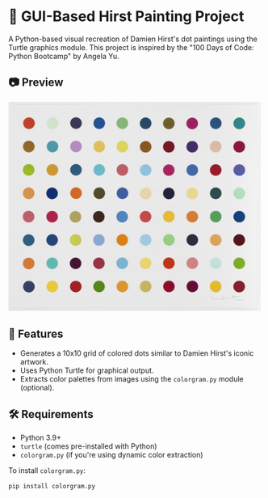 # 🎨 GUI-Based Hirst Painting Project

A Python-based visual recreation of Damien Hirst's dot paintings using the Turtle graphics module. This project is inspired by the "100 Days of Code: Python Bootcamp" by Angela Yu.

## 📷 Preview

<img src="src.jpg" alt="Screenshot of Hirst Painting Output" width="500">

## 📌 Features

- Generates a 10x10 grid of colored dots similar to Damien Hirst's iconic artwork.
- Uses Python Turtle for graphical output.
- Extracts color palettes from images using the `colorgram.py` module (optional).

## 🛠 Requirements

- Python 3.9+
- `turtle` (comes pre-installed with Python)
- `colorgram.py` (if you're using dynamic color extraction)

To install `colorgram.py`:
```bash
pip install colorgram.py
